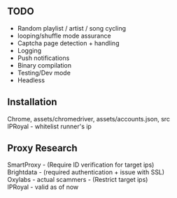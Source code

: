
TODO
---
- Random playlist / artist / song cycling
- looping/shuffle mode assurance
- Captcha page detection + handling
- Logging
- Push notifications
- Binary compilation
- Testing/Dev mode
- Headless

Installation
---
Chrome, assets/chromedriver, assets/accounts.json, src\
IPRoyal - whitelist runner's ip


Proxy Research
---
SmartProxy - (Require ID verification for target ips) \
Brightdata - (required authentication + issue with SSL) \
Oxylabs - actual scammers - (Restrict target ips) \
IPRoyal - valid as of now

